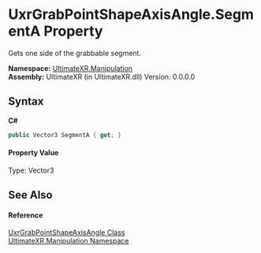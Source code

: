 # UxrGrabPointShapeAxisAngle.SegmentA Property 
 

Gets one side of the grabbable segment.

**Namespace:**&nbsp;<a href="N_UltimateXR_Manipulation">UltimateXR.Manipulation</a><br />**Assembly:**&nbsp;UltimateXR (in UltimateXR.dll) Version: 0.0.0.0

## Syntax

**C#**<br />
``` C#
public Vector3 SegmentA { get; }
```


#### Property Value
Type: Vector3

## See Also


#### Reference
<a href="T_UltimateXR_Manipulation_UxrGrabPointShapeAxisAngle">UxrGrabPointShapeAxisAngle Class</a><br /><a href="N_UltimateXR_Manipulation">UltimateXR.Manipulation Namespace</a><br />